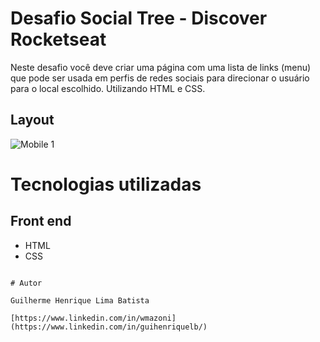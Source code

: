 # Desafio Social Tree - Discover Rocketseat

Neste desafio você deve criar uma página com uma lista de links (menu) que pode ser usada em perfis de redes sociais para direcionar o usuário para o local escolhido. Utilizando HTML e CSS.

## Layout 
![Mobile 1](https://i.imgur.com/W7Yq7ZP.png)

# Tecnologias utilizadas

## Front end
- HTML
- CSS

```

# Autor

Guilherme Henrique Lima Batista

[https://www.linkedin.com/in/wmazoni](https://www.linkedin.com/in/guihenriquelb/)

